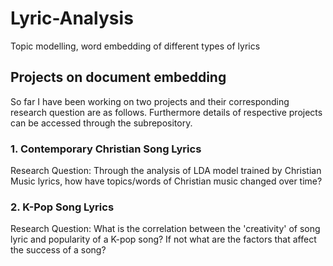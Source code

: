 # Lyric-Analysis
Topic modelling, word embedding of different types of lyrics  

## Projects on document embedding

So far I have been working on two projects and their corresponding research question are as follows.
Furthermore details of respective projects can be accessed through the subrepository.

### 1. Contemporary Christian Song Lyrics 

Research Question: Through the analysis of LDA model trained by Christian Music lyrics, how have topics/words of Christian music changed over time?

### 2. K-Pop Song Lyrics

Research Question: What is the correlation between the 'creativity' of song lyric and popularity of a K-pop song? If not what are the factors that affect the success of a song?
